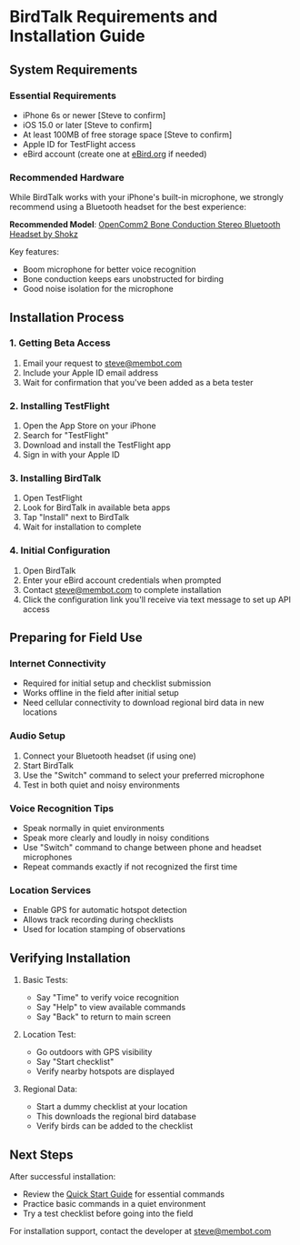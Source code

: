 # BirdTalk Requirements and Installation Guide

## System Requirements

### Essential Requirements
- iPhone 6s or newer [Steve to confirm]
- iOS 15.0 or later [Steve to confirm]
- At least 100MB of free storage space [Steve to confirm]
- Apple ID for TestFlight access
- eBird account (create one at [eBird.org](https://ebird.org) if needed)

### Recommended Hardware
While BirdTalk works with your iPhone's built-in microphone, we strongly recommend using a Bluetooth headset for the best experience:

**Recommended Model**: [OpenComm2 Bone Conduction Stereo Bluetooth Headset by Shokz](https://www.amazon.com/SHOKZ-OpenComm2-Conduction-Headphones-Bluetooth/dp/B0C88R9FHG)

Key features:

* Boom microphone for better voice recognition
* Bone conduction keeps ears unobstructed for birding
* Good noise isolation for the microphone

## Installation Process

### 1. Getting Beta Access
1. Email your request to [steve@membot.com](mailto:steve@membot.com)
2. Include your Apple ID email address
3. Wait for confirmation that you've been added as a beta tester

### 2. Installing TestFlight
1. Open the App Store on your iPhone
2. Search for "TestFlight"
3. Download and install the TestFlight app
4. Sign in with your Apple ID

### 3. Installing BirdTalk
1. Open TestFlight
2. Look for BirdTalk in available beta apps
3. Tap "Install" next to BirdTalk
4. Wait for installation to complete

### 4. Initial Configuration
1. Open BirdTalk
2. Enter your eBird account credentials when prompted
3. Contact [steve@membot.com](mailto:steve@membot.com) to complete installation
4. Click the configuration link you'll receive via text message to set up API access

## Preparing for Field Use

### Internet Connectivity
- Required for initial setup and checklist submission
- Works offline in the field after initial setup
- Need cellular connectivity to download regional bird data in new locations

### Audio Setup
1. Connect your Bluetooth headset (if using one)
2. Start BirdTalk
3. Use the "Switch" command to select your preferred microphone
4. Test in both quiet and noisy environments

### Voice Recognition Tips
- Speak normally in quiet environments
- Speak more clearly and loudly in noisy conditions
- Use "Switch" command to change between phone and headset microphones
- Repeat commands exactly if not recognized the first time

### Location Services
- Enable GPS for automatic hotspot detection
- Allows track recording during checklists
- Used for location stamping of observations

## Verifying Installation

1. Basic Tests:
    - Say "Time" to verify voice recognition
    - Say "Help" to view available commands
    - Say "Back" to return to main screen

2. Location Test:
    - Go outdoors with GPS visibility
    - Say "Start checklist"
    - Verify nearby hotspots are displayed

3. Regional Data:
    - Start a dummy checklist at your location
    - This downloads the regional bird database
    - Verify birds can be added to the checklist

## Next Steps

After successful installation:

- Review the [Quick Start Guide](../quickstart/first-session.md) for essential commands
- Practice basic commands in a quiet environment
- Try a test checklist before going into the field

For installation support, contact the developer at [steve@membot.com](mailto:steve@membot.com)
